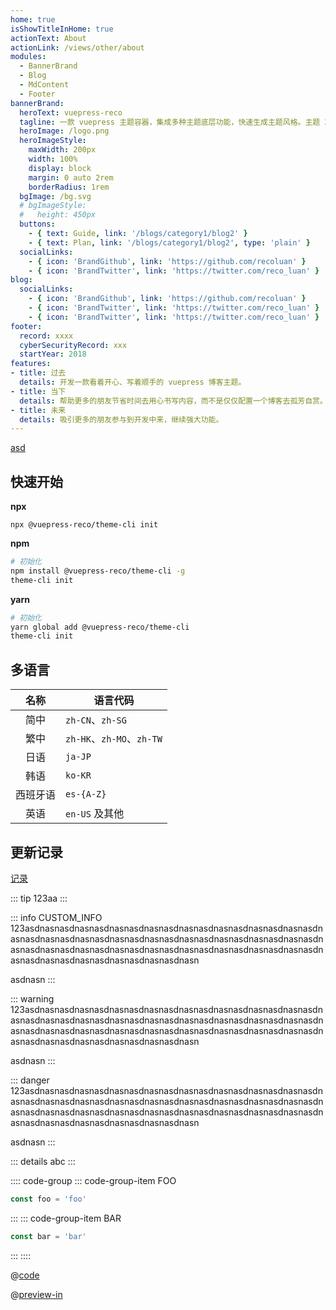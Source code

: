 ```yaml
---
home: true
isShowTitleInHome: true
actionText: About
actionLink: /views/other/about
modules:
  - BannerBrand
  - Blog
  - MdContent
  - Footer
bannerBrand:
  heroText: vuepress-reco
  tagline: 一款 vuepress 主题容器，集成多种主题底层功能，快速生成主题风格。主题 2.0 的默认风格是原主题 1.0 迁移而来，更多风格正在路上，敬请期待。
  heroImage: /logo.png
  heroImageStyle:
    maxWidth: 200px
    width: 100%
    display: block
    margin: 0 auto 2rem
    borderRadius: 1rem
  bgImage: /bg.svg
  # bgImageStyle:
  #   height: 450px
  buttons:
    - { text: Guide, link: '/blogs/category1/blog2' }
    - { text: Plan, link: '/blogs/category1/blog2', type: 'plain' }
  socialLinks:
    - { icon: 'BrandGithub', link: 'https://github.com/recoluan' }
    - { icon: 'BrandTwitter', link: 'https://twitter.com/reco_luan' }
blog:
  socialLinks:
    - { icon: 'BrandGithub', link: 'https://github.com/recoluan' }
    - { icon: 'BrandTwitter', link: 'https://twitter.com/reco_luan' }
    - { icon: 'BrandTwitter', link: 'https://twitter.com/reco_luan' }
footer:
  record: xxxx
  cyberSecurityRecord: xxx
  startYear: 2018
features:
- title: 过去
  details: 开发一款看着开心、写着顺手的 vuepress 博客主题。
- title: 当下
  details: 帮助更多的朋友节省时间去用心书写内容，而不是仅仅配置一个博客去孤芳自赏。
- title: 未来
  details: 吸引更多的朋友参与到开发中来，继续强大功能。
---
```


[asd](https://abc)

## 快速开始

**npx**

```
npx @vuepress-reco/theme-cli init
```

**npm**

```bash
# 初始化
npm install @vuepress-reco/theme-cli -g
theme-cli init
```

**yarn**

```bash
# 初始化
yarn global add @vuepress-reco/theme-cli
theme-cli init
```

## 多语言

|名称|语言代码|
|:-:|-|
|简中|`zh-CN`、`zh-SG`|
|繁中|`zh-HK`、`zh-MO`、`zh-TW`|
|日语|`ja-JP`|
|韩语|`ko-KR`|
|西班牙语|`es-{A-Z}`|
|英语|`en-US` 及其他|

## 更新记录

[记录](https://github.com/vuepress-reco/vuepress-theme-reco/blob/master/CHANGELOG.md)

::: tip
123aa
:::

::: info CUSTOM_INFO
123asdnasnasdnasnasdnasnasdnasnasdnasnasdnasnasdnasnasdnasnasdnasnasdnasnasdnasnasdnasnasdnasnasdnasnasdnasnasdnasnasdnasnasdnasnasdnasnasdnasnasdnasnasdnasnasdnasnasdnasnasdnasnasdnasnasdnasnasdnasnasdnasnasdnasnasdnasnasdnasn

asdnasn
:::

::: warning
123asdnasnasdnasnasdnasnasdnasnasdnasnasdnasnasdnasnasdnasnasdnasnasdnasnasdnasnasdnasnasdnasnasdnasnasdnasnasdnasnasdnasnasdnasnasdnasnasdnasnasdnasnasdnasnasdnasnasdnasnasdnasnasdnasnasdnasnasdnasnasdnasnasdnasnasdnasnasdnasn

asdnasn
:::

::: danger
123asdnasnasdnasnasdnasnasdnasnasdnasnasdnasnasdnasnasdnasnasdnasnasdnasnasdnasnasdnasnasdnasnasdnasnasdnasnasdnasnasdnasnasdnasnasdnasnasdnasnasdnasnasdnasnasdnasnasdnasnasdnasnasdnasnasdnasnasdnasnasdnasnasdnasnasdnasnasdnasn

asdnasn
:::

::: details
abc
:::

:::: code-group
::: code-group-item FOO
```js
const foo = 'foo'
```
:::
::: code-group-item BAR
```js
const bar = 'bar'
```
:::
::::

@[code](./.vuepress/vue-previews/in.vue)

@[preview-in](@/example/.vuepress/vue-previews/in.vue)
